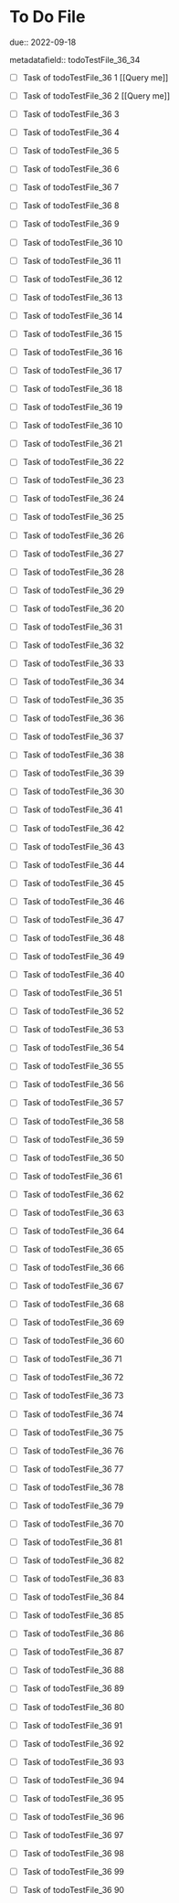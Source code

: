 # To Do File

due:: 2022-09-18

metadatafield:: todoTestFile_36_34

- [ ] Task of todoTestFile_36 1 [[Query me]]
- [ ] Task of todoTestFile_36 2 [[Query me]]
- [ ] Task of todoTestFile_36 3
- [ ] Task of todoTestFile_36 4
- [ ] Task of todoTestFile_36 5
- [ ] Task of todoTestFile_36 6
- [ ] Task of todoTestFile_36 7
- [ ] Task of todoTestFile_36 8
- [ ] Task of todoTestFile_36 9
- [ ] Task of todoTestFile_36 10

- [ ] Task of todoTestFile_36 11 
- [ ] Task of todoTestFile_36 12 
- [ ] Task of todoTestFile_36 13
- [ ] Task of todoTestFile_36 14
- [ ] Task of todoTestFile_36 15
- [ ] Task of todoTestFile_36 16
- [ ] Task of todoTestFile_36 17
- [ ] Task of todoTestFile_36 18
- [ ] Task of todoTestFile_36 19
- [ ] Task of todoTestFile_36 10

- [ ] Task of todoTestFile_36 21 
- [ ] Task of todoTestFile_36 22 
- [ ] Task of todoTestFile_36 23
- [ ] Task of todoTestFile_36 24
- [ ] Task of todoTestFile_36 25
- [ ] Task of todoTestFile_36 26
- [ ] Task of todoTestFile_36 27
- [ ] Task of todoTestFile_36 28
- [ ] Task of todoTestFile_36 29
- [ ] Task of todoTestFile_36 20

- [ ] Task of todoTestFile_36 31 
- [ ] Task of todoTestFile_36 32 
- [ ] Task of todoTestFile_36 33
- [ ] Task of todoTestFile_36 34
- [ ] Task of todoTestFile_36 35
- [ ] Task of todoTestFile_36 36
- [ ] Task of todoTestFile_36 37
- [ ] Task of todoTestFile_36 38
- [ ] Task of todoTestFile_36 39
- [ ] Task of todoTestFile_36 30

- [ ] Task of todoTestFile_36 41 
- [ ] Task of todoTestFile_36 42 
- [ ] Task of todoTestFile_36 43
- [ ] Task of todoTestFile_36 44
- [ ] Task of todoTestFile_36 45
- [ ] Task of todoTestFile_36 46
- [ ] Task of todoTestFile_36 47
- [ ] Task of todoTestFile_36 48
- [ ] Task of todoTestFile_36 49
- [ ] Task of todoTestFile_36 40

- [ ] Task of todoTestFile_36 51 
- [ ] Task of todoTestFile_36 52 
- [ ] Task of todoTestFile_36 53
- [ ] Task of todoTestFile_36 54
- [ ] Task of todoTestFile_36 55
- [ ] Task of todoTestFile_36 56
- [ ] Task of todoTestFile_36 57
- [ ] Task of todoTestFile_36 58
- [ ] Task of todoTestFile_36 59
- [ ] Task of todoTestFile_36 50

- [ ] Task of todoTestFile_36 61 
- [ ] Task of todoTestFile_36 62 
- [ ] Task of todoTestFile_36 63
- [ ] Task of todoTestFile_36 64
- [ ] Task of todoTestFile_36 65
- [ ] Task of todoTestFile_36 66
- [ ] Task of todoTestFile_36 67
- [ ] Task of todoTestFile_36 68
- [ ] Task of todoTestFile_36 69
- [ ] Task of todoTestFile_36 60

- [ ] Task of todoTestFile_36 71 
- [ ] Task of todoTestFile_36 72 
- [ ] Task of todoTestFile_36 73
- [ ] Task of todoTestFile_36 74
- [ ] Task of todoTestFile_36 75
- [ ] Task of todoTestFile_36 76
- [ ] Task of todoTestFile_36 77
- [ ] Task of todoTestFile_36 78
- [ ] Task of todoTestFile_36 79
- [ ] Task of todoTestFile_36 70


- [ ] Task of todoTestFile_36 81 
- [ ] Task of todoTestFile_36 82 
- [ ] Task of todoTestFile_36 83
- [ ] Task of todoTestFile_36 84
- [ ] Task of todoTestFile_36 85
- [ ] Task of todoTestFile_36 86
- [ ] Task of todoTestFile_36 87
- [ ] Task of todoTestFile_36 88
- [ ] Task of todoTestFile_36 89
- [ ] Task of todoTestFile_36 80


- [ ] Task of todoTestFile_36 91 
- [ ] Task of todoTestFile_36 92 
- [ ] Task of todoTestFile_36 93
- [ ] Task of todoTestFile_36 94
- [ ] Task of todoTestFile_36 95
- [ ] Task of todoTestFile_36 96
- [ ] Task of todoTestFile_36 97
- [ ] Task of todoTestFile_36 98
- [ ] Task of todoTestFile_36 99
- [ ] Task of todoTestFile_36 90

